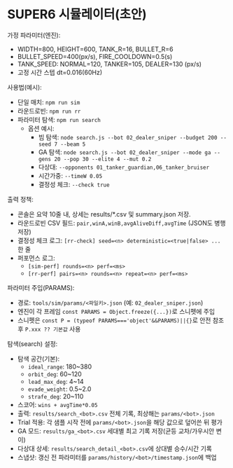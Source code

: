 # SUPER6 시뮬레이터(초안)

가정 파라미터(엔진):
- WIDTH=800, HEIGHT=600, TANK_R=16, BULLET_R=6
- BULLET_SPEED=400(px/s), FIRE_COOLDOWN=0.5(s)
- TANK_SPEED: NORMAL=120, TANKER=105, DEALER=130 (px/s)
- 고정 시간 스텝 dt=0.016(60Hz)

사용법(예시):
- 단일 매치: `npm run sim`
- 라운드로빈: `npm run rr`
- 파라미터 탐색: `npm run search`
  - 옵션 예시:
    - 빔 탐색: `node search.js --bot 02_dealer_sniper --budget 200 --seed 7 --beam 5`
    - GA 탐색: `node search.js --bot 02_dealer_sniper --mode ga --gens 20 --pop 30 --elite 4 --mut 0.2`
    - 다상대: `--opponents 01_tanker_guardian,06_tanker_bruiser`
    - 시간가중: `--timeW 0.05`
    - 결정성 체크: `--check true`

출력 정책:
- 콘솔은 요약 10줄 내, 상세는 results/*.csv 및 summary.json 저장.
- 라운드로빈 CSV 필드: `pair,winA,winB,avgAliveDiff,avgTime` (JSON도 병행 저장)
- 결정성 체크 로그: `[rr-check] seed=<n> deterministic=<true|false> ...` 한 줄
 - 퍼포먼스 로그:
   - `[sim-perf] rounds=<n> perf=<ms>`
   - `[rr-perf] pairs=<n> rounds=<n> repeat=<n> perf=<ms>`

파라미터 주입(PARAMS):
- 경로: `tools/sim/params/<파일키>.json` (예: `02_dealer_sniper.json`)
- 엔진이 각 프레임 `const PARAMS = Object.freeze({...})`로 스니펫에 주입
- 스니펫은 `const P = (typeof PARAMS==='object'&&PARAMS)||{}`로 안전 참조 후 `P.xxx ?? 기본값` 사용

탐색(search) 설정:
- 탐색 공간(기본):
  - `ideal_range`: 180~380
  - `orbit_deg`: 60~120
  - `lead_max_deg`: 4~14
  - `evade_weight`: 0.5~2.0
  - `strafe_deg`: 20~110
- 스코어: `wins + avgTime*0.05`
- 출력: `results/search_<bot>.csv` 전체 기록, 최상해는 `params/<bot>.json`
- Trial 적용: 각 샘플 시작 전에 `params/<bot>.json`을 해당 값으로 덮어쓴 뒤 평가
 - GA 모드: `results/ga_<bot>.csv` 세대별 최고 기록 저장(균등 교차/가우시안 변이)
 - 다상대 상세: `results/search_detail_<bot>.csv`에 상대별 승수/시간 기록
 - 스냅샷: 갱신 전 파라미터를 `params/history/<bot>/timestamp.json`에 백업
